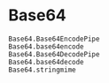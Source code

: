 # Base64

```@docs
Base64.Base64EncodePipe
Base64.base64encode
Base64.Base64DecodePipe
Base64.base64decode
Base64.stringmime
```
